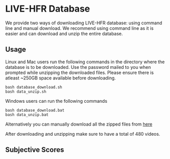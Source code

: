 # LIVE-HFR Database
We provide two ways of downloading LIVE-HFR database: using command line and manual download. We recommend using command line as it is easier and can download and unzip the entire database.

## Usage
Linux and Mac users run the following commands in the directory where the database is to be downloaded. Use the password mailed to you when prompted while unzipping the downloaded files. Please ensure there is atleast ~250GB space available before downloading.
```
bash database_download.sh
bash data_unzip.sh
```
Windows users can run the following commands
```
bash database_download.bat
bash data_unzip.bat
```
Alternatively you can manually download all the zipped files from [here](https://utexas.box.com/s/0musrqhgpee75m1d3c23gb3usmhv67tr)

After downloading and unzipping make sure to have a total of 480 videos.

## Subjective Scores
